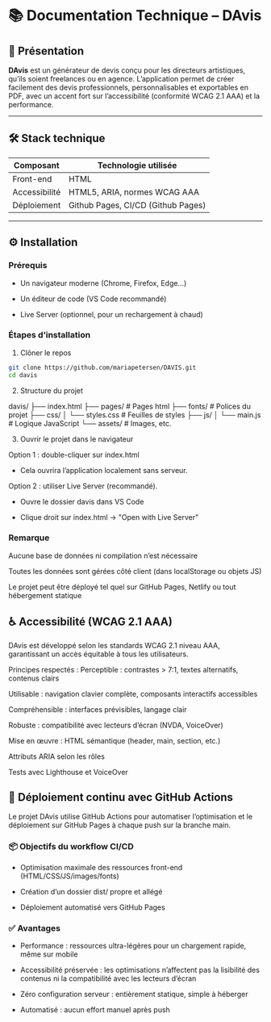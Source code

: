 # 📚 Documentation Technique – DAvis

## 🎨 Présentation

**DAvis** est un générateur de devis conçu pour les directeurs artistiques, qu’ils soient freelances ou en agence. L’application permet de créer facilement des devis professionnels, personnalisables et exportables en PDF, avec un accent fort sur l’accessibilité (conformité WCAG 2.1 AAA) et la performance.

---

## 🛠️ Stack technique

| Composant        | Technologie utilisée        |
|------------------|-----------------------------|
| Front-end        | HTML | CSS | Javascript       |
| Accessibilité    | HTML5, ARIA, normes WCAG AAA|
| Déploiement      | Github Pages, CI/CD (Github Pages)       |

---

## ⚙️ Installation

### Prérequis
- Un navigateur moderne (Chrome, Firefox, Edge…)

- Un éditeur de code (VS Code recommandé)

- Live Server (optionnel, pour un rechargement à chaud)

### Étapes d’installation

1. Clôner le repos
```bash
git clone https://github.com/mariapetersen/DAVIS.git
cd davis
```

2. Structure du projet 

davis/
├── index.html
├── pages/             # Pages html
├── fonts/            # Polices du projet
├── css/
│   └── styles.css    # Feuilles de styles
├── js/
│   └── main.js       # Logique JavaScript
└── assets/           # Images, etc.

3. Ouvrir le projet dans le navigateur

Option 1 : double-cliquer sur index.html
- Cela ouvrira l’application localement sans serveur.

Option 2 : utiliser Live Server (recommandé).
- Ouvre le dossier davis dans VS Code

- Clique droit sur index.html → "Open with Live Server"

### Remarque
Aucune base de données ni compilation n’est nécessaire

Toutes les données sont gérées côté client (dans localStorage ou objets JS)

Le projet peut être déployé tel quel sur GitHub Pages, Netlify ou tout hébergement statique

## ♿ Accessibilité (WCAG 2.1 AAA)
DAvis est développé selon les standards WCAG 2.1 niveau AAA, garantissant un accès équitable à tous les utilisateurs.

Principes respectés :
Perceptible : contrastes > 7:1, textes alternatifs, contenus clairs

Utilisable : navigation clavier complète, composants interactifs accessibles

Compréhensible : interfaces prévisibles, langage clair

Robuste : compatibilité avec lecteurs d’écran (NVDA, VoiceOver)

Mise en œuvre :
HTML sémantique (header, main, section, etc.)

Attributs ARIA selon les rôles

Tests avec Lighthouse et VoiceOver

## 🚀 Déploiement continu avec GitHub Actions
Le projet DAvis utilise GitHub Actions pour automatiser l’optimisation et le déploiement sur GitHub Pages à chaque push sur la branche main.

### 📦 Objectifs du workflow CI/CD
- Optimisation maximale des ressources front-end (HTML/CSS/JS/images/fonts)

- Création d’un dossier dist/ propre et allégé

- Déploiement automatisé vers GitHub Pages

### ✅ Avantages
- Performance : ressources ultra-légères pour un chargement rapide, même sur mobile

- Accessibilité préservée : les optimisations n’affectent pas la lisibilité des contenus ni la compatibilité avec les lecteurs d’écran

- Zéro configuration serveur : entièrement statique, simple à héberger

- Automatisé : aucun effort manuel après push


